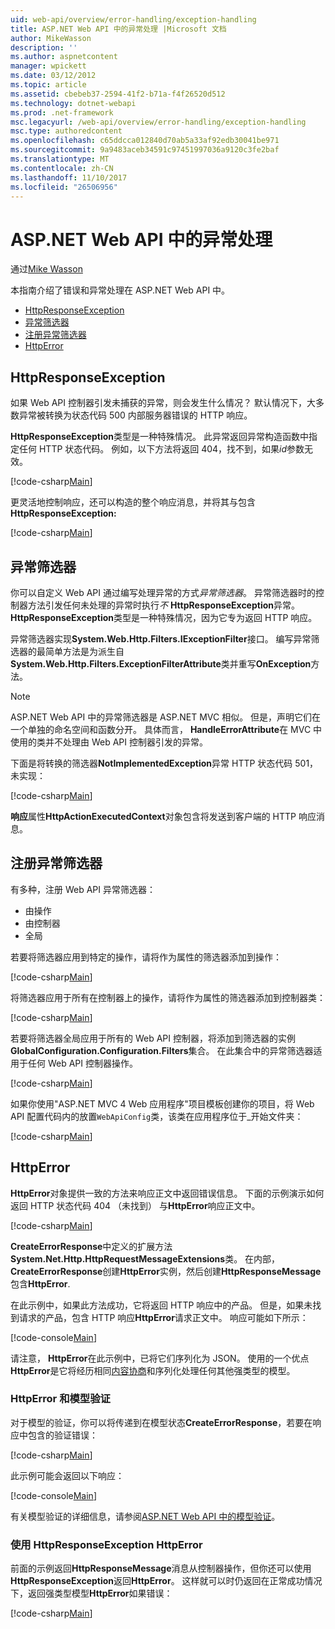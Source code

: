 ```yaml
---
uid: web-api/overview/error-handling/exception-handling
title: ASP.NET Web API 中的异常处理 |Microsoft 文档
author: MikeWasson
description: ''
ms.author: aspnetcontent
manager: wpickett
ms.date: 03/12/2012
ms.topic: article
ms.assetid: cbebeb37-2594-41f2-b71a-f4f26520d512
ms.technology: dotnet-webapi
ms.prod: .net-framework
msc.legacyurl: /web-api/overview/error-handling/exception-handling
msc.type: authoredcontent
ms.openlocfilehash: c65ddcca012840d70ab5a33af92edb30041be971
ms.sourcegitcommit: 9a9483aceb34591c97451997036a9120c3fe2baf
ms.translationtype: MT
ms.contentlocale: zh-CN
ms.lasthandoff: 11/10/2017
ms.locfileid: "26506956"
---
```

<a name="exception-handling-in-aspnet-web-api"></a>ASP.NET Web API 中的异常处理
====================
通过[Mike Wasson](https://github.com/MikeWasson)

本指南介绍了错误和异常处理在 ASP.NET Web API 中。

- [HttpResponseException](#httpresponserexception)
- [异常筛选器](#exception_filters)
- [注册异常筛选器](#registering_exception_filters)
- [HttpError](#httperror)

<a id="httpresponserexception"></a>
## <a name="httpresponseexception"></a>HttpResponseException

如果 Web API 控制器引发未捕获的异常，则会发生什么情况？ 默认情况下，大多数异常被转换为状态代码 500 内部服务器错误的 HTTP 响应。

**HttpResponseException**类型是一种特殊情况。 此异常返回异常构造函数中指定任何 HTTP 状态代码。 例如，以下方法将返回 404，找不到，如果*id*参数无效。

[!code-csharp[Main](exception-handling/samples/sample1.cs)]

更灵活地控制响应，还可以构造的整个响应消息，并将其与包含**HttpResponseException:** 

[!code-csharp[Main](exception-handling/samples/sample2.cs)]

<a id="exception_filters"></a>
## <a name="exception-filters"></a>异常筛选器

你可以自定义 Web API 通过编写处理异常的方式*异常筛选器*。 异常筛选器时的控制器方法引发任何未处理的异常时执行*不* **HttpResponseException**异常。 **HttpResponseException**类型是一种特殊情况，因为它专为返回 HTTP 响应。

异常筛选器实现**System.Web.Http.Filters.IExceptionFilter**接口。 编写异常筛选器的最简单方法是为派生自**System.Web.Http.Filters.ExceptionFilterAttribute**类并重写**OnException**方法。

> [!NOTE]
> ASP.NET Web API 中的异常筛选器是 ASP.NET MVC 相似。 但是，声明它们在一个单独的命名空间和函数分开。 具体而言， **HandleErrorAttribute**在 MVC 中使用的类并不处理由 Web API 控制器引发的异常。


下面是将转换的筛选器**NotImplementedException**异常 HTTP 状态代码 501，未实现：

[!code-csharp[Main](exception-handling/samples/sample3.cs)]

**响应**属性**HttpActionExecutedContext**对象包含将发送到客户端的 HTTP 响应消息。

<a id="registering_exception_filters"></a>
## <a name="registering-exception-filters"></a>注册异常筛选器

有多种，注册 Web API 异常筛选器：

- 由操作
- 由控制器
- 全局

若要将筛选器应用到特定的操作，请将作为属性的筛选器添加到操作：

[!code-csharp[Main](exception-handling/samples/sample4.cs)]

将筛选器应用于所有在控制器上的操作，请将作为属性的筛选器添加到控制器类：

[!code-csharp[Main](exception-handling/samples/sample5.cs)]

若要将筛选器全局应用于所有的 Web API 控制器，将添加到筛选器的实例**GlobalConfiguration.Configuration.Filters**集合。 在此集合中的异常筛选器适用于任何 Web API 控制器操作。

[!code-csharp[Main](exception-handling/samples/sample6.cs)]

如果你使用"ASP.NET MVC 4 Web 应用程序"项目模板创建你的项目，将 Web API 配置代码内的放置`WebApiConfig`类，该类在应用程序位于\_开始文件夹：

[!code-csharp[Main](exception-handling/samples/sample7.cs?highlight=5)]

<a id="httperror"></a>
## <a name="httperror"></a>HttpError

**HttpError**对象提供一致的方法来响应正文中返回错误信息。 下面的示例演示如何返回 HTTP 状态代码 404 （未找到） 与**HttpError**响应正文中。

[!code-csharp[Main](exception-handling/samples/sample8.cs)]

**CreateErrorResponse**中定义的扩展方法**System.Net.Http.HttpRequestMessageExtensions**类。 在内部， **CreateErrorResponse**创建**HttpError**实例，然后创建**HttpResponseMessage**包含**HttpError**.

在此示例中，如果此方法成功，它将返回 HTTP 响应中的产品。 但是，如果未找到请求的产品，包含 HTTP 响应**HttpError**请求正文中。 响应可能如下所示：

[!code-console[Main](exception-handling/samples/sample9.cmd)]

请注意， **HttpError**在此示例中，已将它们序列化为 JSON。 使用的一个优点**HttpError**是它将经历相同[内容协商](../formats-and-model-binding/content-negotiation.md)和序列化处理任何其他强类型的模型。

### <a name="httperror-and-model-validation"></a>HttpError 和模型验证

对于模型的验证，你可以将传递到在模型状态**CreateErrorResponse**，若要在响应中包含的验证错误：

[!code-csharp[Main](exception-handling/samples/sample10.cs)]

此示例可能会返回以下响应：

[!code-console[Main](exception-handling/samples/sample11.cmd)]

有关模型验证的详细信息，请参阅[ASP.NET Web API 中的模型验证](../formats-and-model-binding/model-validation-in-aspnet-web-api.md)。

### <a name="using-httperror-with-httpresponseexception"></a>使用 HttpResponseException HttpError

前面的示例返回**HttpResponseMessage**消息从控制器操作，但你还可以使用**HttpResponseException**返回**HttpError**。 这样就可以时仍返回在正常成功情况下，返回强类型模型**HttpError**如果错误：

[!code-csharp[Main](exception-handling/samples/sample12.cs)]
